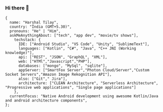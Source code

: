 ### Hi there 👋

    {
      name: "Harshal Tilay",
      country: "Ïndia (GMT+5.30)",
      pronouns: "He" | "Him",
      askMeAnythingAbout: ["tech", "app dev", "movie/tv shows"],
        techstack: {
          IDE: ["Android Studio", "VS Code", "Unity", "SublimeText"],
          languages: ["Kotlin", "C#", "Java", "C++ JNI (Working knowledge)"],        
          api: ["REST", "JSON", "GraphQL", "XML"],        
          web: ["HTMl","Javascript","PHP"],
          databases: ["mongo", "MySql", "sqlite"],        
          appServer: ["SmartFox Server","Photon Cloud/Server","Custom Socket Servers","Amazon Image Rekognition API"],
          also: ["Git"," Jira"],
          architecture: ["CLEAN Architecture", "Serverless Architecture", "Progressive web applications", "Single page applications"]
        },    
      currentFocus: "Native Android development using awesome Kotlin/Java and android architecture components",
    };





<!--
**harshaltilay/harshaltilay** is a ✨ _special_ ✨ repository because its `README.md` (this file) appears on your GitHub profile.

Here are some ideas to get you started:

- 🔭 I’m currently working on ...
- 🌱 I’m currently learning ...
- 👯 I’m looking to collaborate on ...
- 🤔 I’m looking for help with ...
- 💬 Ask me about ...
- 📫 How to reach me: ...
- 😄 Pronouns: ...
- ⚡ Fun fact: ...
-->
